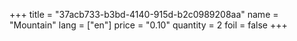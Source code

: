 +++
title = "37acb733-b3bd-4140-915d-b2c0989208aa"
name = "Mountain"
lang = ["en"]
price = "0.10"
quantity = 2
foil = false
+++
